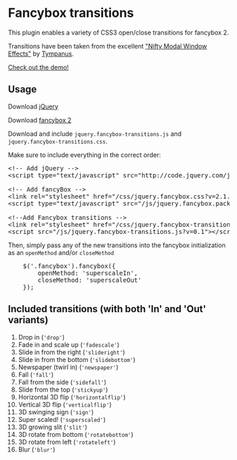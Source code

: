 Fancybox transitions
====================

This plugin enables a variety of CSS3 open/close transitions for fancybox 2. 

Transitions have been taken from the excellent ["Nifty Modal Window Effects"](http://tympanus.net/Development/ModalWindowEffects/) by [Tympanus](http://tympanus.net/).

[Check out the demo!](http://fancybox-demo.edge.promocampaigns.com)

Usage
-----

Download [jQuery](http://jquery.com/)

Download [fancybox 2](http://fancyapps.com/fancybox/)

Download and include <code>jquery.fancybox-transitions.js</code> and <code>jquery.fancybox-transitions.css</code>.

Make sure to include everything in the correct order:
<pre>
&lt;!-- Add jQuery -->
&lt;script type="text/javascript" src="http://code.jquery.com/jquery-latest.min.js">&lt;/script>

&lt;!-- Add fancyBox -->
&lt;link rel="stylesheet" href="/css/jquery.fancybox.css?v=2.1.5" type="text/css" media="screen" />
&lt;script type="text/javascript" src="/js/jquery.fancybox.pack.js?v=2.1.5">&lt;/script>

&lt;!--Add Fancybox transitions -->
&lt;link rel="stylesheet" href="/css/jquery.fancybox-transitions.css?v=0.1" type="text/css" media="screen" />
&lt;script src="/js/jquery.fancybox-transitions.js?v=0.1">&lt;/script>
</pre>

Then, simply pass any of the new transitions into the fancybox initialization as an <code>openMethod</code> and/or <code>closeMethod</code>

<pre>
	$('.fancybox').fancybox({
		openMethod: 'superscaleIn',
		closeMethod: 'superscaleOut'
	});
</pre>

Included transitions (with both 'In' and 'Out' variants)
--------------------

1. 	Drop in (<code>'drop'</code>)
2.  Fade in and scale up (<code>'fadescale'</code>)
3.  Slide in from the right (<code>'slideright'</code>)
4.  Slide in from the bottom (<code>'slidebottom'</code>)
5.  Newspaper (twirl in) (<code>'newspaper'</code>)
6.  Fall (<code>'fall'</code>)
7.  Fall from the side (<code>'sidefall'</code>)
8.  Slide from the top (<code>'stickyup'</code>)
9.  Horizontal 3D flip (<code>'horizontalflip'</code>)
10. Vertical 3D flip (<code>'verticalflip'</code>)
11. 3D swinging sign (<code>'sign'</code>)
12. Super scaled! (<code>'superscaled'</code>)
13. 3D growing slit (<code>'slit'</code>)
14. 3D rotate from bottom (<code>'rotatebottom'</code>)
15. 3D rotate from left (<code>'rotateleft'</code>)
16. Blur (<code>'blur'</code>)
